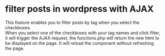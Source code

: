 # filter posts in wordpress with AJAX

This feature enables you to filter posts by tag when you select the checkboxes.<br>
When you select one of the checkboxes with your tag names and click filter, it will trigger the AJAX request, the functions.php will return the new html to be displayed on the page. It will reload the component without refreshing the page.